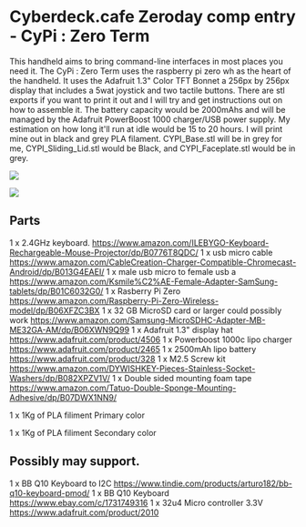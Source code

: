 # Cyberdeck.cafe Zeroday comp entry - CyPi : Zero Term

This handheld aims to bring command-line interfaces in most places you need it. The CyPi : Zero Term uses the raspberry pi zero wh as the heart of the handheld. It uses the Adafruit 1.3" Color TFT Bonnet a 256px by 256px display that includes a 5wat joystick and two tactile buttons. There are stl exports if you want to print it out and I will try and get instructions out on how to assemble it. The battery capacity would be 2000mAhs and will be managed by the Adafruit PowerBoost 1000 charger/USB power supply. My estimation on how long it'll run at idle would be 15 to 20 hours. I will print mine out in black and grey PLA filament. CYPI_Base.stl will be in grey for me,  CYPI_Sliding_Lid.stl would be Black, and CYPI_Faceplate.stl would be in grey.

![](https://github.com/Infer4Y/CyPi-Zero-Term/blob/master/CyPi/0823201502.jpg)

![](https://github.com/Infer4Y/CyPi-Zero-Term/blob/master/CyPi/0823201502a.jpg)

## Parts
1 x 2.4GHz keyboard.
https://www.amazon.com/ILEBYGO-Keyboard-Rechargeable-Mouse-Projector/dp/B0776T8QDC/
1 x usb micro cable
https://www.amazon.com/CableCreation-Charger-Compatible-Chromecast-Android/dp/B013G4EAEI/
1 x male usb micro to female usb a
https://www.amazon.com/Ksmile%C2%AE-Female-Adapter-SamSung-tablets/dp/B01C6032G0/
1 x Rasberry Pi Zero 
https://www.amazon.com/Raspberry-Pi-Zero-Wireless-model/dp/B06XFZC3BX
1 x 32 GB MicroSD card or larger could possibly work
https://www.amazon.com/Samsung-MicroSDHC-Adapter-MB-ME32GA-AM/dp/B06XWN9Q99
1 x Adafruit 1.3" display hat
https://www.adafruit.com/product/4506
1 x Powerboost 1000c lipo charger
https://www.adafruit.com/product/2465
1 x 2500mAh lipo battery
https://www.adafruit.com/product/328
1 x M2.5 Screw kit
https://www.amazon.com/DYWISHKEY-Pieces-Stainless-Socket-Washers/dp/B082XPZV1V/
1 x Double sided mounting foam tape
https://www.amazon.com/Tatuo-Double-Sponge-Mounting-Adhesive/dp/B07DWX1NN9/

1 x 1Kg of PLA filiment Primary color

1 x 1Kg of PLA filiment Secondary color


## Possibly may support.
1 x BB Q10 Keyboard to I2C
https://www.tindie.com/products/arturo182/bb-q10-keyboard-pmod/
1 x BB Q10 Keyboard
https://www.ebay.com/c/1731749316
1 x 32u4 Micro controller 3.3V
https://www.adafruit.com/product/2010

